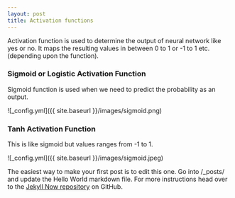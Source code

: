 ```yaml
---
layout: post
title: Activation functions
---
```


Activation function is used to determine the output of neural network like yes or no. It maps the
resulting values in between 0 to 1 or -1 to 1 etc. (depending upon the function).

### Sigmoid or Logistic Activation Function

Sigmoid function is used when we need to predict the probability as an output.

![_config.yml]({{ site.baseurl }}/images/sigmoid.png)

### Tanh Activation Function

This is like sigmoid but values ranges from -1 to 1.

![_config.yml]({{ site.baseurl }}/images/sigmoid.jpeg)

The easiest way to make your first post is to edit this one. Go into /_posts/ and update the Hello World markdown file. For more instructions head over to the [Jekyll Now repository](https://github.com/barryclark/jekyll-now) on GitHub.